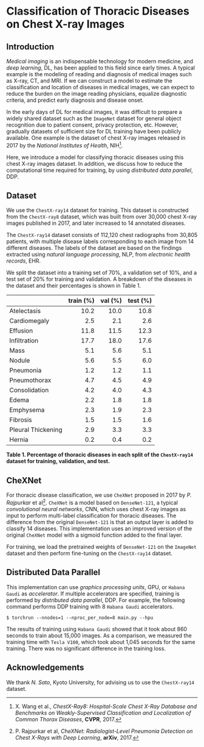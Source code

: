 # Classification of Thoracic Diseases on Chest X-ray Images

## Introduction

*Medical imaging* is an indispensable technology for modern medicine, and *deep learning*, DL, has been applied to this field since early times. A typical example is the modeling of reading and diagnosis of medical images such as X-ray, CT, and MRI. If we can construct a model to estimate the classification and location of diseases in medical images, we can expect to reduce the burden on the image reading physicians, equalize diagnostic criteria, and predict early diagnosis and disease onset.

In the early days of DL for medical images, it was difficult to prepare a widely shared dataset such as the `ImageNet` dataset for general object recognition due to patient consent, privacy protection, etc. However, gradually datasets of sufficient size for DL training have been publicly available. One example is the dataset of chest X-ray images released in 2017 by the *National Institutes of Health*, NIH[^Wang].

Here, we introduce a model for classifying thoracic diseases using this chest X-ray images dataset. In addition, we discuss how to reduce the computational time required for training, by using *distributed data parallel*, DDP.

## Dataset

We use the `ChestX-ray14` dataset for training. This dataset is constructed from the `ChestX-ray8` dataset, which was built from over 30,000 chest X-ray images published in 2017, and later increased to 14 annotated diseases.

The `ChestX-ray14` dataset consists of 112,120 chest radiographs from 30,805 patients, with multiple disease labels corresponding to each image from 14 different diseases. The labels of the dataset are based on the findings extracted using *natural language processing*, NLP, from *electronic health records*, EHR.

We split the dataset into a training set of 70%, a validation set of 10%, and a test set of 20% for training and validation. A breakdown of the diseases in the dataset and their percentages is shown in Table 1.

|                   | **train (%)** | **val (%)** | **test (%)** |
|:----------------- | ------------: | ----------: | -----------: |
|Atelectasis        |       10.2    |      10.0   |       10.8   |
|Cardiomegaly       |        2.5    |       2.1   |        2.6   |
|Effusion           |       11.8    |      11.5   |       12.3   |
|Infiltration       |       17.7    |      18.0   |       17.6   |
|Mass               |        5.1    |       5.6   |        5.1   |
|Nodule             |        5.6    |       5.5   |        6.0   |
|Pneumonia          |        1.2    |       1.2   |        1.1   |
|Pneumothorax       |        4.7    |       4.5   |        4.9   |
|Consolidation      |        4.2    |       4.0   |        4.3   |
|Edema              |        2.2    |       1.8   |        1.8   |
|Emphysema          |        2.3    |       1.9   |        2.3   |
|Fibrosis           |        1.5    |       1.5   |        1.6   |
|Pleural Thickening |        2.9    |       3.3   |        3.3   |
|Hernia             |        0.2    |       0.4   |        0.2   |

**Table 1. Percentage of thoracic diseases in each split of the `ChestX-ray14` dataset for training, validation, and test.**

## CheXNet

For thoracic disease classification, we use `CheXNet` proposed in 2017 by *P. Rajpurkar* et al[^Rajpurkar]. `CheXNet` is a model based on `DenseNet-121`, a typical *convolutional neural networks*, CNN, which uses chest X-ray images as input to perform multi-label classification for thoracic diseases. The difference from the original `DenseNet-121` is that an output layer is added to classify 14 diseases. This implementation uses an improved version of the original `CheXNet` model with a sigmoid function added to the final layer.

For training, we load the pretrained weights of `DenseNet-121` on the `ImageNet` dataset and then perform fine-tuning on the `ChestX-ray14` dataset.

## Distributed Data Parallel

This implementation can use *graphics processing units*, GPU, or `Habana Gaudi` as *accelerator*. If multiple accelerators are specified, training is performed by *distributed data parallel*, DDP. For example, the following command performs DDP training with 8 `Habana Gaudi` accelerators.

```console
$ torchrun --nnodes=1 --nproc_per_node=8 main.py --hpu
```

The results of training using `Habana Gaudi` showed that it took about 860 seconds to train about 15,000 images. As a comparison, we measured the training time with `Tesla V100`, which took about 1,045 seconds for the same training. There was no significant difference in the training loss.

## Acknowledgements

We thank *N. Sato*, Kyoto University, for advising us to use the `ChestX-ray14` dataset.

[^Wang]: X. Wang et al., *ChestX-Ray8: Hospital-Scale Chest X-Ray Database and Benchmarks on Weakly-Supervised Classification and Localization of Common Thorax Diseases*, **CVPR**, 2017.
[^Rajpurkar]: P. Rajpurkar et al, *CheXNet: Radiologist-Level Pneumonia Detection on Chest X-Rays with Deep Learning*, **arXiv**, 2017.
